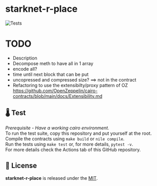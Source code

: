 # starknet-r-place
![Tests](https://github.com/gaetbout/starknet-r-place/actions/workflows/nile-tests.yml/badge.svg)

# TODO 

 + Description  
 + Decompose meth to have all in 1 array
 + encode all?
 + time until next block that can be put
 + uncopressed and compressed size? ==> not in the contract
 + Refactoring to use the extensibilty/proxy pattern of OZ  https://github.com/OpenZeppelin/cairo-contracts/blob/main/docs/Extensibility.md

## 🌡️ Test

*Prerequisite - Have a working cairo environment.*  
To run the test suite, copy this repository and put yourself at the root.  
Compile the contracts using `make build` or `nile compile`.  
Run the tests using `make test` or, for more details, `pytest -v`.   
For more  details check the Actions tab of this GitHub repository.


## 📄 License

**starknet-r-place** is released under the [MIT](LICENSE).




